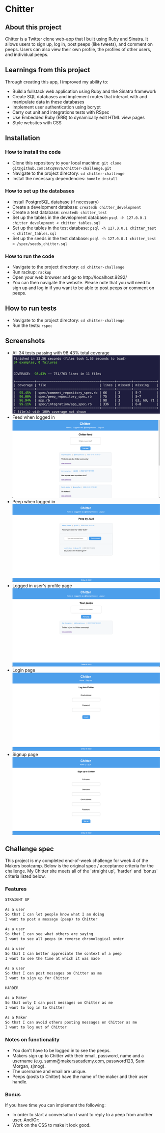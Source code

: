 Chitter
=================

## About this project
Chitter is a Twitter clone web-app that I built using Ruby and Sinatra. It allows users to sign up, log in, post peeps (like tweets), and comment on peeps. Users can also view their own profile, the profiles of other users, and individual peeps.

## Learnings from this project
Through creating this app, I improved my ability to:
- Build a fullstack web application using Ruby and the Sinatra framework
- Create SQL databases and implement routes that interact with and manipulate data in these databases
- Implement user authentication using bcrypt
- Carry out unit and integrations tests with RSpec
- Use Embedded Ruby (ERB) to dynamically edit HTML view pages
- Style websites with CSS

## Installation
### How to install the code
- Clone this repository to your local machine:
``git clone git@github.com:atcq9876/chitter-challenge.git``
- Navigate to the project directory:
``cd chitter-challenge``
- Install the necessary dependencies:
``bundle install``

### How to set up the databases
- Install PostgreSQL database (if necessary)
- Create a development database:
``createdb chitter_development``
- Create a test database:
``createdb chitter_test``
- Set up the tables in the development database:
``psql -h 127.0.0.1 chitter_development < chitter_tables.sql``
- Set up the tables in the test database:
``psql -h 127.0.0.1 chitter_test < chitter_tables.sql``
- Set up the seeds in the test database:
``psql -h 127.0.0.1 chitter_test < /spec/seeds_chitter.sql``

### How to run the code
- Navigate to the project directory:
``cd chitter-challenge``
- Run rackup:
``rackup``
- Open your web browser and go to http://localhost:9292/
- You can then navigate the website. Please note that you will need to sign up and log in if you want to be able to post peeps or comment on peeps.

## How to run tests
- Navigate to the project directory:
``cd chitter-challenge``
- Run the tests:
``rspec``

## Screenshots
- All 34 tests passing with 98.43% total coverage
![screenshot of tests and test coverage](./screenshots/tests.png)
- Feed when logged in
![screenshot of the Chitter feed for a logged in user](./screenshots/feed-logged-in.png)
- Peep when logged in
![screenshot of a peep for a logged in user](./screenshots/peep-logged-in.png)
- Logged in user's profile page
![screenshot of the logged in user's profile](./screenshots/logged-in-users-profile.png)
- Login page
![screenshot of the login page](./screenshots/login-page.png)
- Signup page
![screenshot of the signup page](./screenshots/signup-page.png)



## Challenge spec
This project is my completed end-of-week challenge for week 4 of the Makers bootcamp. Below is the original spec / acceptance criteria for the challenge. My Chitter site meets all of the 'straight up', 'harder' and 'bonus' criteria listed below.

### Features
```
STRAIGHT UP

As a user
So that I can let people know what I am doing  
I want to post a message (peep) to Chitter

As a user
So that I can see what others are saying  
I want to see all peeps in reverse chronological order

As a user
So that I can better appreciate the context of a peep
I want to see the time at which it was made

As a user
So that I can post messages on Chitter as me
I want to sign up for Chitter

HARDER

As a Maker
So that only I can post messages on Chitter as me
I want to log in to Chitter

As a Maker
So that I can avoid others posting messages on Chitter as me
I want to log out of Chitter
```

### Notes on functionality
* You don't have to be logged in to see the peeps.
* Makers sign up to Chitter with their email, password, name and a username (e.g. samm@makersacademy.com, password123, Sam Morgan, sjmog).
* The username and email are unique.
* Peeps (posts to Chitter) have the name of the maker and their user handle.

### Bonus
If you have time you can implement the following:
* In order to start a conversation I want to reply to a peep from another user.
And/Or:
* Work on the CSS to make it look good.
